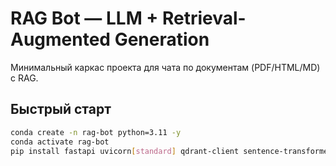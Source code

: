 # RAG Bot — LLM + Retrieval-Augmented Generation

Минимальный каркас проекта для чата по документам (PDF/HTML/MD) с RAG.

## Быстрый старт
```bash
conda create -n rag-bot python=3.11 -y
conda activate rag-bot
pip install fastapi uvicorn[standard] qdrant-client sentence-transformers pypdf trafilatura beautifulsoup4 clickhouse-connect openai transformers faiss-cpu streamlit pydantic-settings scikit-learn torch langchain
```